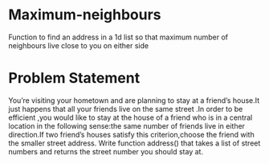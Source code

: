# Maximum-neighbours
Function to find an address in a 1d list so that maximum number of neighbours live close to you on either side

# Problem Statement
You’re visiting your hometown and are planning to stay at a friend’s house.It just happens that all your friends live on the same street .In order to be efficient ,you would like to stay at the house of a friend who is in a central location in the following sense:the same number of friends live in either direction.If two friend’s houses satisfy this criterion,choose the friend with the smaller street address.
Write function address() that takes a list of street numbers and returns the street number you should stay at.
